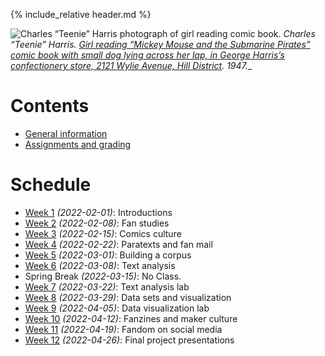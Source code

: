 [witten]: http://kg6ek7cq2b.search.serialssolutions.com/?V=1.0&L=KG6EK7CQ2B&S=JCs&C=TC0000298940&T=marc  "Witten, et al. in IUCAT"
[cb]: https://collectionbuilder.github.io "Collection Builder Home"
[omekanet]: https://omeka.net/ "Omeka hosted service"
[omekaorg]: https://omeka.org/ "Omeka Home"
{% include_relative header.md %}

![Charles “Teenie” Harris photograph of girl reading comic book.](images/5202-1680)
_Charles “Teenie” Harris. [Girl reading “Mickey Mouse and the Submarine Pirates” comic book with small dog lying across her lap, in George Harris’s confectionery store, 2121 Wylie Avenue, Hill District](https://collection.cmoa.org/objects/c0c9fc36-1f44-4f08-ad24-6fdc69f61a30). 1947.__
# Contents
- [General information](general.md)
- [Assignments and grading](assignments.md)

# Schedule
- [Week 1](week01.md) _(2022-02-01)_: Introductions
- [Week 2](week02.md) _(2022-02-08)_: Fan studies
- [Week 3](week03.md) _(2022-02-15)_: Comics culture
- [Week 4](week04.md) _(2022-02-22)_: Paratexts and fan mail
- [Week 5](week05.md) _(2022-03-01)_: Building a corpus
- [Week 6](week06.md) _(2022-03-08)_: Text analysis
- Spring Break _(2022-03-15)_: No Class.
- [Week 7](week07.md) _(2022-03-22)_: Text analysis lab
- [Week 8](week08.md) _(2022-03-29)_: Data sets and visualization
- [Week 9](week09.md) _(2022-04-05)_: Data visualization lab
- [Week 10](week10.md) _(2022-04-12)_: Fanzines and maker culture
- [Week 11](week11.md) _(2022-04-19)_: Fandom on social media
- [Week 12](week12.md) _(2022-04-26)_: Final project presentations
